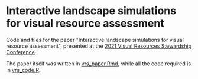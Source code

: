 # Interactive landscape simulations for visual resource assessment

Code and files for the paper "Interactive landscape simulations for visual resource assessment", presented at the [2021 Visual Resources Stewardship Conference](https://sites.google.com/usu.edu/vrsconf03).

The paper itself was written in [vrs_paper.Rmd](vrs_paper.Rmd), while all the code required is in [vrs_code.R](vrs_code.R).
